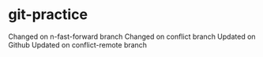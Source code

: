 # git-practice
Changed on n-fast-forward branch
Changed on conflict branch
Updated on Github
Updated on conflict-remote branch

